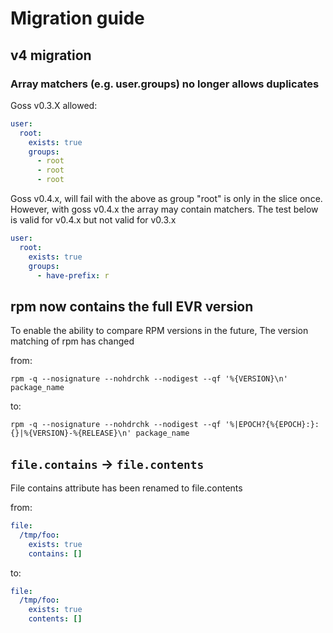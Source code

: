 # Migration guide

## v4 migration

### Array matchers (e.g. user.groups) no longer allows duplicates

Goss v0.3.X allowed:

```yaml
user:
  root:
    exists: true
    groups:
      - root
      - root
      - root
```

Goss v0.4.x, will fail with the above as group "root" is only in the slice once. However, with goss v0.4.x the array may contain
matchers. The test below is valid for v0.4.x but not valid for v0.3.x

```yaml
user:
  root:
    exists: true
    groups:
      - have-prefix: r
```

## rpm now contains the full EVR version

To enable the ability to compare RPM versions in the future, The version matching of rpm has changed

from:

```console
rpm -q --nosignature --nohdrchk --nodigest --qf '%{VERSION}\n' package_name
```

to:

```console
rpm -q --nosignature --nohdrchk --nodigest --qf '%|EPOCH?{%{EPOCH}:}:{}|%{VERSION}-%{RELEASE}\n' package_name
```

## `file.contains` -> `file.contents`

File contains attribute has been renamed to file.contents

from:

```yaml
file:
  /tmp/foo:
    exists: true
    contains: []
```

to:

```yaml
file:
  /tmp/foo:
    exists: true
    contents: []
```
